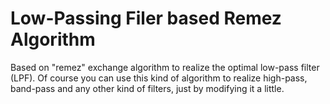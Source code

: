 # Low-Passing Filer based Remez Algorithm

Based on "remez" exchange algorithm to realize the optimal low-pass filter (LPF).
Of course you can use this kind of algorithm to realize high-pass, band-pass and any other kind of filters, just by modifying it a little.

